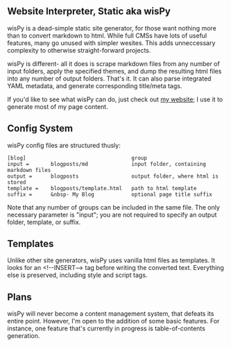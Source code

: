 ## Website Interpreter, Static aka wisPy
wisPy is a dead-simple static site generator, for those want nothing more than to convert markdown to html. While full CMSs have lots of useful features, many go unused with simpler wesites. This adds unneccessary complexity to otherwise straight-forward projects. 

wisPy is different- all it does is scrape markdown files from any number of input folders, apply the specified themes, and dump the resulting html files into any number of output folders. That's it. It can also parse integrated YAML metadata, and generate corresponding title/meta tags.

If you'd like to see what wisPy can do, just check out [my website](http://techno-sorcery.com); I use it to generate most of my page content.

## Config System
wisPy config files are structured thusly:
```
[blog]                                  group
input =       blogposts/md              input folder, containing markdown files
output =      blogposts                 output folder, where html is stored
template =    blogposts/template.html   path to html template
suffix =      &nbsp- My Blog            optional page title suffix
```
Note that any number of groups can be included in the same file. The only necessary parameter is "input"; you are not required to specify an output folder, template, or suffix.

## Templates
Unlike other site generators, wisPy uses vanilla html files as templates. It looks for an \<!--INSERT--> tag before writing the converted text. Everything else is preserved, including style and script tags.

## Plans
wisPy will never become a content management system, that defeats its entire point. However, I'm open to the addition of some basic features. For instance, one feature that's currently in progress is table-of-contents generation.
